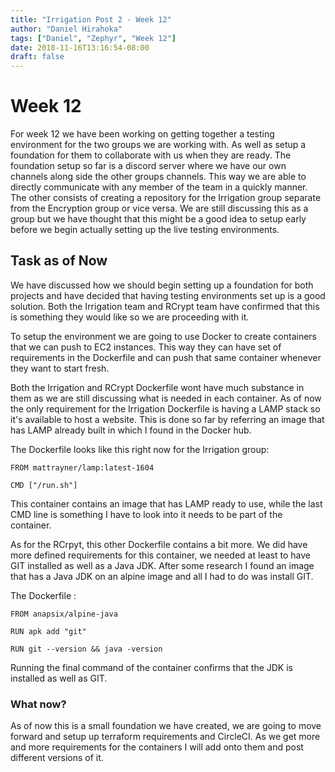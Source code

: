 ```yaml
---
title: "Irrigation Post 2 - Week 12"
author: "Daniel Hirahoka"
tags: ["Daniel", "Zephyr", "Week 12"]
date: 2018-11-16T13:16:54-08:00
draft: false
---
```


# Week 12

For week 12 we have been working on getting together a testing environment for the two groups we are working with. As well as setup a foundation for them to collaborate with us when they are ready. The foundation setup so far is a discord server where we have our own channels along side the other groups channels. This way we are able to directly communicate with any member of the team in a quickly manner. The other consists of creating a repository for the Irrigation group separate from the Encryption group or vice versa. We are still discussing this as a group but we have thought that this might be a good idea to setup early before we begin actually setting up the live testing environments.

## Task as of Now
We have discussed how we should begin setting up a foundation for both projects and have decided that having testing environments set up is a good solution. Both the Irrigation team and RCrypt team have confirmed that this is something they would like so we are proceeding with it.

To setup the environment we are going to use Docker to create containers that we can push to EC2 instances. This way they can have set of requirements in the Dockerfile and can push that same container whenever they want to start fresh.

Both the Irrigation and RCrypt Dockerfile wont have much substance in them as we are still discussing what is needed in each container. As of now the only requirement for the Irrigation Dockerfile is having a LAMP stack so it's available to host a website. This is done so far by referring an image that has LAMP already built in which I found in the Docker hub.

The Dockerfile looks like this right now for the Irrigation group:
```
FROM mattrayner/lamp:latest-1604

CMD ["/run.sh"]
```
This container contains an image that has LAMP ready to use, while the last CMD line is something I have to look into it needs to be part of the container.

As for the RCrpyt, this other Dockerfile contains a bit more. We did have more defined requirements for this container, we needed at least to have GIT installed as well as a Java JDK. After some research I found an image that has a Java JDK on an alpine image and all I had to do was install GIT.

The Dockerfile :
```
FROM anapsix/alpine-java

RUN apk add "git"

RUN git --version && java -version
```

Running the final command of the container confirms that the JDK is installed as well as GIT.

### What now?

As of now this is a small foundation we have created, we are going to move forward and setup up terraform requirements and CircleCI. As we get more and more requirements for the containers I will add onto them and post different versions of it.
